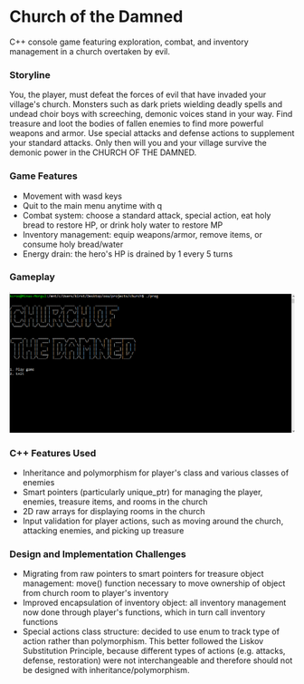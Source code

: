 # Church of the Damned 
C++ console game featuring exploration, combat, and inventory management in a church overtaken by evil.

### Storyline
You, the player, must defeat the forces of evil that have invaded your village's church. Monsters such as dark priets wielding deadly spells and undead choir boys with screeching, demonic voices stand in your way. Find treasure and loot the bodies of fallen enemies to find more powerful weapons and armor. Use special attacks and defense actions to supplement your standard attacks. Only then will you and your village survive the demonic power in the CHURCH OF THE DAMNED.

### Game Features 
- Movement with wasd keys
- Quit to the main menu anytime with q 
- Combat system: choose a standard attack, special action, eat holy bread to restore HP, or drink holy water to restore MP
- Inventory management: equip weapons/armor, remove items, or consume holy bread/water
- Energy drain: the hero's HP is drained by 1 every 5 turns

### Gameplay
![Sample gameplay](gameplay.gif)

### C++ Features Used
- Inheritance and polymorphism for player's class and various classes of enemies 
- Smart pointers (particularly unique_ptr) for managing the player, enemies, treasure items, and rooms in the church
- 2D raw arrays for displaying rooms in the church 
- Input validation for player actions, such as moving around the church, attacking enemies, and picking up treasure 

### Design and Implementation Challenges 
- Migrating from raw pointers to smart pointers for treasure object management: move() function necessary to move ownership of object from church room to player's inventory 
- Improved encapsulation of inventory object: all inventory management now done through player's functions, which in turn call inventory functions 
- Special actions class structure: decided to use enum to track type of action rather than polymorphism. This better followed the Liskov Substitution Principle, because different types of actions (e.g. attacks, defense, restoration) were not interchangeable and therefore should not be designed with inheritance/polymorphism.
